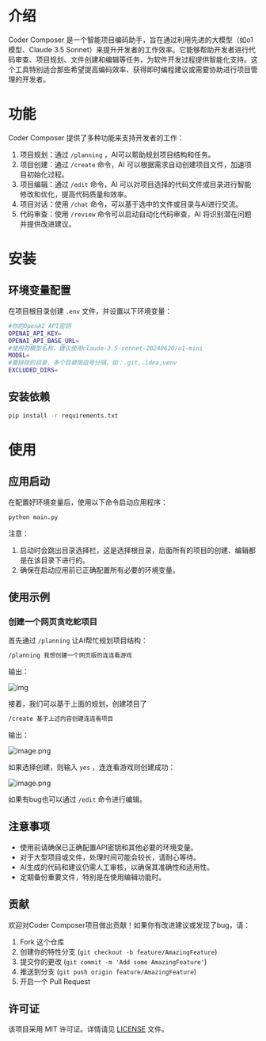 # 介绍

Coder Composer 是一个智能项目编码助手，旨在通过利用先进的大模型（如o1模型、Claude 3.5 Sonnet）来提升开发者的工作效率。它能够帮助开发者进行代码审查、项目规划、文件创建和编辑等任务，为软件开发过程提供智能化支持。这个工具特别适合那些希望提高编码效率、获得即时编程建议或需要协助进行项目管理的开发者。

# 功能

Coder Composer 提供了多种功能来支持开发者的工作：

1. 项目规划：通过 `/planning` ，AI可以帮助规划项目结构和任务。
2. 项目创建：通过 `/create` 命令，AI 可以根据需求自动创建项目文件，加速项目初始化过程。
3. 项目编辑：通过 `/edit` 命令，AI 可以对项目选择的代码文件或目录进行智能修改和优化，提高代码质量和效率。
4. 项目对话：使用 `/chat` 命令，可以基于选中的文件或目录与AI进行交流。
5. 代码审查：使用 `/review` 命令可以启动自动化代码审查，AI 将识别潜在问题并提供改进建议。

# 安装

## 环境变量配置

在项目根目录创建 `.env` 文件，并设置以下环境变量：

```bash
#你的OpenAI API密钥
OPENAI_API_KEY=
OPENAI_API_BASE_URL=
#使用的模型名称，建议使用claude-3.5-sonnet-20240620/o1-mini
MODEL=
#要排除的目录，多个目录用逗号分隔，如：.git,.idea,venv
EXCLUDED_DIRS=
```

## 安装依赖

```bash
pip install -r requirements.txt
```

# 使用

## 应用启动

在配置好环境变量后，使用以下命令启动应用程序：

```bash
python main.py
```

注意：

1. 启动时会跳出目录选择栏，这是选择根目录，后面所有的项目的创建、编辑都是在该目录下进行的。
2. 确保在启动应用前已正确配置所有必要的环境变量。

## 使用示例

### 创建一个网页贪吃蛇项目

首先通过 `/planning` 让AI帮忙规划项目结构：

```bash
/planning 我想创建一个网页版的连连看游戏
```

输出：

![img](https://sylearn.notion.site/image/https%3A%2F%2Fprod-files-secure.s3.us-west-2.amazonaws.com%2Fea7343fb-f1bd-449d-b9b7-642a920c157b%2F75a9067d-3fc4-4fb4-8352-cef27babd7c8%2Fimage.png?table=block&id=1169513a-d132-8016-aaa3-c52d579d6fa9&spaceId=ea7343fb-f1bd-449d-b9b7-642a920c157b&width=1420&userId=&cache=v2)

接着，我们可以基于上面的规划，创建项目了

```bash
/create 基于上述内容创建连连看项目
```

输出：

![image.png](https://sylearn.notion.site/image/https%3A%2F%2Fprod-files-secure.s3.us-west-2.amazonaws.com%2Fea7343fb-f1bd-449d-b9b7-642a920c157b%2Fb7f17fe8-51c7-47d9-aaed-2c9f537e817e%2Fimage.png?table=block&id=1169513a-d132-8038-b25a-d7600b9045a8&spaceId=ea7343fb-f1bd-449d-b9b7-642a920c157b&width=1420&userId=&cache=v2)

如果选择创建，则输入 `yes` ，连连看游戏则创建成功：

![image.png](https://sylearn.notion.site/image/https%3A%2F%2Fprod-files-secure.s3.us-west-2.amazonaws.com%2Fea7343fb-f1bd-449d-b9b7-642a920c157b%2F6d6300a3-0690-4acd-9a26-d8e91e0e4351%2Fimage.png?table=block&id=1169513a-d132-8008-8353-d933b19b9868&spaceId=ea7343fb-f1bd-449d-b9b7-642a920c157b&width=1420&userId=&cache=v2)

如果有bug也可以通过 `/edit` 命令进行编辑。


## 注意事项

- 使用前请确保已正确配置API密钥和其他必要的环境变量。
- 对于大型项目或文件，处理时间可能会较长，请耐心等待。
- AI生成的代码和建议仍需人工审核，以确保其准确性和适用性。
- 定期备份重要文件，特别是在使用编辑功能时。

## 贡献

欢迎对Coder Composer项目做出贡献！如果你有改进建议或发现了bug，请：

1. Fork 这个仓库
2. 创建你的特性分支 (`git checkout -b feature/AmazingFeature`)
3. 提交你的更改 (`git commit -m 'Add some AmazingFeature'`)
4. 推送到分支 (`git push origin feature/AmazingFeature`)
5. 开启一个 Pull Request

## 许可证

该项目采用 MIT 许可证。详情请见 [LICENSE](LICENSE) 文件。